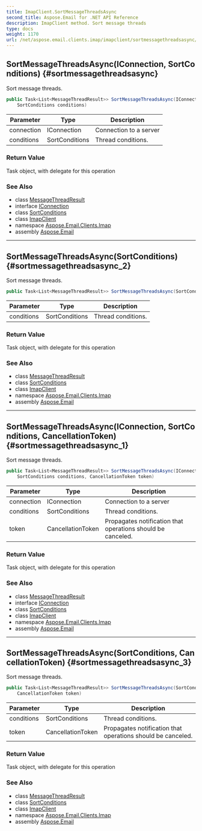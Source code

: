 ```yaml
---
title: ImapClient.SortMessageThreadsAsync
second_title: Aspose.Email for .NET API Reference
description: ImapClient method. Sort message threads
type: docs
weight: 1170
url: /net/aspose.email.clients.imap/imapclient/sortmessagethreadsasync/
---
```

## SortMessageThreadsAsync(IConnection, SortConditions) {#sortmessagethreadsasync}

Sort message threads.

```csharp
public Task<List<MessageThreadResult>> SortMessageThreadsAsync(IConnection connection, 
    SortConditions conditions)
```

| Parameter | Type | Description |
| --- | --- | --- |
| connection | IConnection | Connection to a server |
| conditions | SortConditions | Thread conditions. |

### Return Value

Task object, with delegate for this operation

### See Also

* class [MessageThreadResult](../../messagethreadresult/)
* interface [IConnection](../../../aspose.email.clients/iconnection/)
* class [SortConditions](../../sortconditions/)
* class [ImapClient](../)
* namespace [Aspose.Email.Clients.Imap](../../imapclient/)
* assembly [Aspose.Email](../../../)

---

## SortMessageThreadsAsync(SortConditions) {#sortmessagethreadsasync_2}

Sort message threads.

```csharp
public Task<List<MessageThreadResult>> SortMessageThreadsAsync(SortConditions conditions)
```

| Parameter | Type | Description |
| --- | --- | --- |
| conditions | SortConditions | Thread conditions. |

### Return Value

Task object, with delegate for this operation

### See Also

* class [MessageThreadResult](../../messagethreadresult/)
* class [SortConditions](../../sortconditions/)
* class [ImapClient](../)
* namespace [Aspose.Email.Clients.Imap](../../imapclient/)
* assembly [Aspose.Email](../../../)

---

## SortMessageThreadsAsync(IConnection, SortConditions, CancellationToken) {#sortmessagethreadsasync_1}

Sort message threads.

```csharp
public Task<List<MessageThreadResult>> SortMessageThreadsAsync(IConnection connection, 
    SortConditions conditions, CancellationToken token)
```

| Parameter | Type | Description |
| --- | --- | --- |
| connection | IConnection | Connection to a server |
| conditions | SortConditions | Thread conditions. |
| token | CancellationToken | Propagates notification that operations should be canceled. |

### Return Value

Task object, with delegate for this operation

### See Also

* class [MessageThreadResult](../../messagethreadresult/)
* interface [IConnection](../../../aspose.email.clients/iconnection/)
* class [SortConditions](../../sortconditions/)
* class [ImapClient](../)
* namespace [Aspose.Email.Clients.Imap](../../imapclient/)
* assembly [Aspose.Email](../../../)

---

## SortMessageThreadsAsync(SortConditions, CancellationToken) {#sortmessagethreadsasync_3}

Sort message threads.

```csharp
public Task<List<MessageThreadResult>> SortMessageThreadsAsync(SortConditions conditions, 
    CancellationToken token)
```

| Parameter | Type | Description |
| --- | --- | --- |
| conditions | SortConditions | Thread conditions. |
| token | CancellationToken | Propagates notification that operations should be canceled. |

### Return Value

Task object, with delegate for this operation

### See Also

* class [MessageThreadResult](../../messagethreadresult/)
* class [SortConditions](../../sortconditions/)
* class [ImapClient](../)
* namespace [Aspose.Email.Clients.Imap](../../imapclient/)
* assembly [Aspose.Email](../../../)


